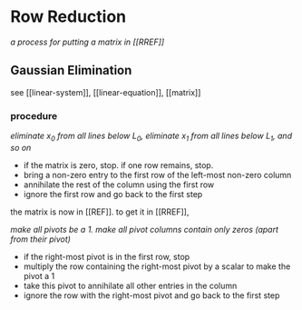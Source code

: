 # Row Reduction

_a process for putting a matrix in [[RREF]]_

## Gaussian Elimination

see [[linear-system]], [[linear-equation]], [[matrix]]

### procedure

_eliminate $x_0$ from all lines below $L_0$, eliminate $x_1$ from all lines below $L_1$, and so on_

- if the matrix is zero, stop. if one row remains, stop.
- bring a non-zero entry to the first row of the left-most non-zero column
- annihilate the rest of the column using the first row
- ignore the first row and go back to the first step

the matrix is now in [[REF]]. to get it in [[RREF]],

_make all pivots be a $1$. make all pivot columns contain only zeros (apart from their pivot)_

- if the right-most pivot is in the first row, stop
- multiply the row containing the right-most pivot by a scalar to make the pivot a $1$
- take this pivot to annihilate all other entries in the column
- ignore the row with the right-most pivot and go back to the first step
